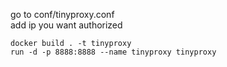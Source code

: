 go to conf/tinyproxy.conf  
add ip you want authorized  
```
docker build . -t tinyproxy
run -d -p 8888:8888 --name tinyproxy tinyproxy
```
